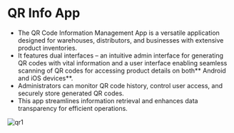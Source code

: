 # QR Info App
- The QR Code Information Management App is a versatile application designed for warehouses, distributors, and businesses with extensive product inventories. 
- It features dual interfaces – an intuitive admin interface for generating QR codes with vital information and a user interface enabling seamless scanning of QR codes for accessing product details on both** Android and iOS devices**.
- Administrators can monitor QR code history, control user access, and securely store generated QR codes.
- This app streamlines information retrieval and enhances data transparency for efficient operations.

![qr1](https://github.com/mtalhahabib/qrinfo/assets/96326069/28aff8cd-2ab1-4b7a-ab0e-9348b352e613)
